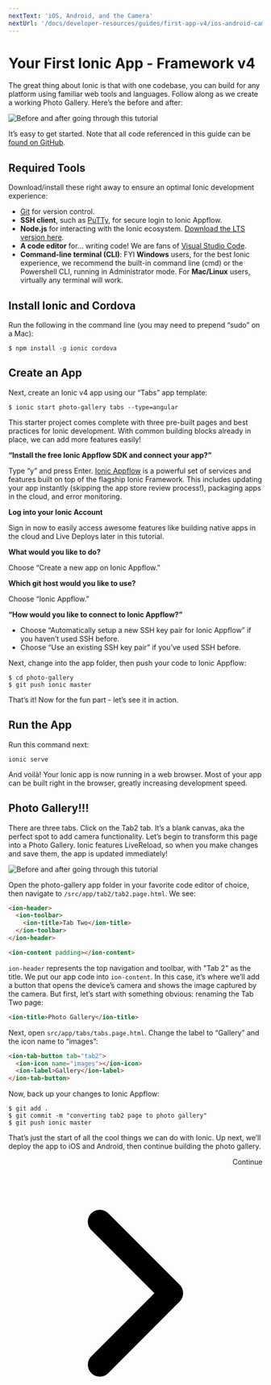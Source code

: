 ```yaml
---
nextText: 'iOS, Android, and the Camera'
nextUrl: '/docs/developer-resources/guides/first-app-v4/ios-android-camera'
---
```


# Your First Ionic App - Framework v4

The great thing about Ionic is that with one codebase, you can build for any platform using familiar web tools and languages. Follow along as we create a working Photo Gallery. Here’s the before and after:

![Before and after going through this tutorial](/docs/assets/img/guides/first-app-v3/gallery-combined.png)

It’s easy to get started. Note that all code referenced in this guide can be [found on GitHub](https://github.com/ionic-team/photo-gallery-tutorial-ionic4/).

## Required Tools

Download/install these right away to ensure an optimal Ionic development experience:

* [Git](https://git-scm.com/downloads) for version control.
* **SSH client**, such as [PuTTy](https://www.putty.org/), for secure login to Ionic Appflow.
* **Node.js** for interacting with the Ionic ecosystem. [Download the LTS version here](https://nodejs.org/en/).
* **A code editor** for... writing code! We are fans of [Visual Studio Code](https://code.visualstudio.com/).
* **Command-line terminal (CLI)**: FYI **Windows** users, for the best Ionic experience, we recommend the built-in command line (cmd) or the Powershell CLI, running in Administrator mode. For **Mac/Linux** users, virtually any terminal will work.

## Install Ionic and Cordova

Run the following in the command line (you may need to prepend “sudo” on a Mac):

```shell
$ npm install -g ionic cordova
```

## Create an App

Next, create an Ionic v4 app using our “Tabs” app template:

```shell
$ ionic start photo-gallery tabs --type=angular
```

This starter project comes complete with three pre-built pages and best practices for Ionic development. With common building blocks already in place, we can add more features easily!

<strong>“Install the free Ionic Appflow SDK and connect your app?”</strong>

Type “y” and press Enter. [Ionic Appflow](https://ionicframework.com/Appflow) is a powerful set of services and features built on top of the flagship Ionic Framework. This includes updating your app instantly (skipping the app store review process!), packaging apps in the cloud, and error monitoring.

<strong>Log into your Ionic Account</strong>

Sign in now to easily access awesome features like building native apps in the cloud and Live Deploys later in this tutorial.

<strong>What would you like to do?</strong>

Choose “Create a new app on Ionic Appflow.”

<strong>Which git host would you like to use?</strong>

Choose “Ionic Appflow.”

<strong>“How would you like to connect to Ionic Appflow?”</strong>

* Choose “Automatically setup a new SSH key pair for Ionic Appflow” if you haven’t used SSH before.
* Choose “Use an existing SSH key pair” if you’ve used SSH before.

Next, change into the app folder, then push your code to Ionic Appflow:

```shell
$ cd photo-gallery
$ git push ionic master
```

That’s it! Now for the fun part - let’s see it in action.

## Run the App

Run this command next:

```shell
ionic serve
```

And voilà! Your Ionic app is now running in a web browser. Most of your app can be built right in the browser, greatly increasing development speed.

## Photo Gallery!!!

There are three tabs. Click on the Tab2 tab. It’s a blank canvas, aka the perfect spot to add camera functionality. Let’s begin to transform this page into a Photo Gallery. Ionic features LiveReload, so when you make changes and save them, the app is updated immediately!

![Before and after going through this tutorial](/docs/assets/img/guides/first-app-v3/email-photogallery.gif)

Open the photo-gallery app folder in your favorite code editor of choice, then navigate to `/src/app/tab2/tab2.page.html`. We see:

```html
<ion-header>
  <ion-toolbar>
    <ion-title>Tab Two</ion-title>
  </ion-toolbar>
</ion-header>

<ion-content padding></ion-content>
```

`ion-header` represents the top navigation and toolbar, with "Tab 2" as the title. We put our app code into `ion-content`. In this case, it’s where we’ll add a button that opens the device’s camera and shows the image captured by the camera. But first, let’s start with something obvious: renaming the Tab Two page:

```html
<ion-title>Photo Gallery</ion-title>
```

Next, open `src/app/tabs/tabs.page.html`. Change the label to “Gallery” and the icon name to “images”:

```html
<ion-tab-button tab="tab2">
  <ion-icon name="images"></ion-icon>
  <ion-label>Gallery</ion-label>
</ion-tab-button>
```

Now, back up your changes to Ionic Appflow:

```shell
$ git add .
$ git commit -m "converting tab2 page to photo gallery"
$ git push ionic master
```

That’s just the start of all the cool things we can do with Ionic. Up next, we’ll deploy the app to iOS and Android, then continue building the photo gallery.

<div style="text-align:right;">
  <docs-button href="/docs/developer-resources/guides/first-app-v4/ios-android-camera">Continue <svg viewbox="0 0 512 512"><path d="M294.1 256L167 129c-9.4-9.4-9.4-24.6 0-33.9s24.6-9.3 34 0L345 239c9.1 9.1 9.3 23.7.7 33.1L201.1 417c-4.7 4.7-10.9 7-17 7s-12.3-2.3-17-7c-9.4-9.4-9.4-24.6 0-33.9l127-127.1z"></path></svg></docs-button>
</div>
